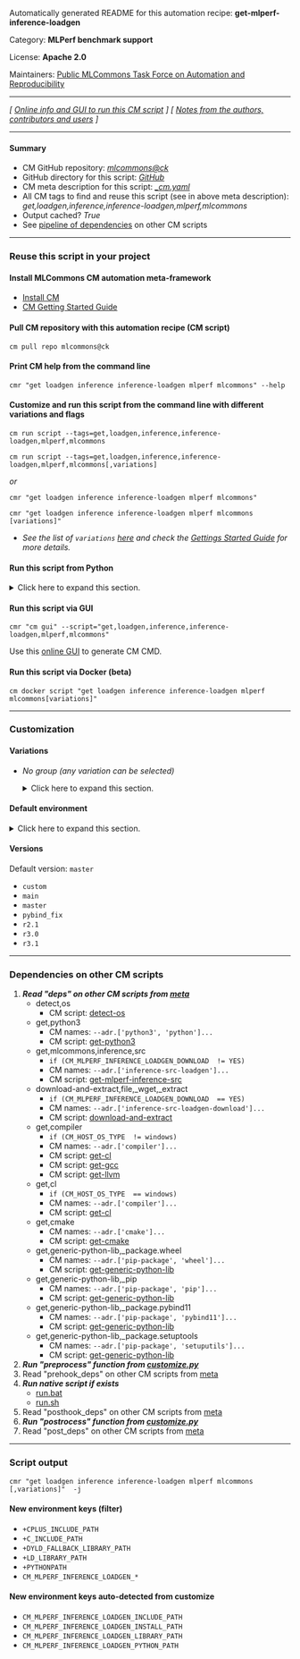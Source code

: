 Automatically generated README for this automation recipe: **get-mlperf-inference-loadgen**

Category: **MLPerf benchmark support**

License: **Apache 2.0**

Maintainers: [Public MLCommons Task Force on Automation and Reproducibility](https://github.com/mlcommons/ck/blob/master/docs/taskforce.md)

---
*[ [Online info and GUI to run this CM script](https://access.cknowledge.org/playground/?action=scripts&name=get-mlperf-inference-loadgen,64c3d98d0ba04950) ] [ [Notes from the authors, contributors and users](README-extra.md) ]*

---
#### Summary

* CM GitHub repository: *[mlcommons@ck](https://github.com/mlcommons/ck/tree/dev/cm-mlops)*
* GitHub directory for this script: *[GitHub](https://github.com/mlcommons/ck/tree/dev/cm-mlops/script/get-mlperf-inference-loadgen)*
* CM meta description for this script: *[_cm.yaml](_cm.yaml)*
* All CM tags to find and reuse this script (see in above meta description): *get,loadgen,inference,inference-loadgen,mlperf,mlcommons*
* Output cached? *True*
* See [pipeline of dependencies](#dependencies-on-other-cm-scripts) on other CM scripts


---
### Reuse this script in your project

#### Install MLCommons CM automation meta-framework

* [Install CM](https://access.cknowledge.org/playground/?action=install)
* [CM Getting Started Guide](https://github.com/mlcommons/ck/blob/master/docs/getting-started.md)

#### Pull CM repository with this automation recipe (CM script)

```cm pull repo mlcommons@ck```

#### Print CM help from the command line

````cmr "get loadgen inference inference-loadgen mlperf mlcommons" --help````

#### Customize and run this script from the command line with different variations and flags

`cm run script --tags=get,loadgen,inference,inference-loadgen,mlperf,mlcommons`

`cm run script --tags=get,loadgen,inference,inference-loadgen,mlperf,mlcommons[,variations] `

*or*

`cmr "get loadgen inference inference-loadgen mlperf mlcommons"`

`cmr "get loadgen inference inference-loadgen mlperf mlcommons [variations]" `


* *See the list of `variations` [here](#variations) and check the [Gettings Started Guide](https://github.com/mlcommons/ck/blob/dev/docs/getting-started.md) for more details.*

#### Run this script from Python

<details>
<summary>Click here to expand this section.</summary>

```python

import cmind

r = cmind.access({'action':'run'
                  'automation':'script',
                  'tags':'get,loadgen,inference,inference-loadgen,mlperf,mlcommons'
                  'out':'con',
                  ...
                  (other input keys for this script)
                  ...
                 })

if r['return']>0:
    print (r['error'])

```

</details>


#### Run this script via GUI

```cmr "cm gui" --script="get,loadgen,inference,inference-loadgen,mlperf,mlcommons"```

Use this [online GUI](https://cKnowledge.org/cm-gui/?tags=get,loadgen,inference,inference-loadgen,mlperf,mlcommons) to generate CM CMD.

#### Run this script via Docker (beta)

`cm docker script "get loadgen inference inference-loadgen mlperf mlcommons[variations]" `

___
### Customization


#### Variations

  * *No group (any variation can be selected)*
    <details>
    <summary>Click here to expand this section.</summary>

    * `_copy`
      - Workflow:
    * `_custom-python`
      - Environment variables:
        - *CM_TMP_USE_CUSTOM_PYTHON*: `on`
      - Workflow:
    * `_download`
      - Environment variables:
        - *CM_DOWNLOAD_CHECKSUM*: `af3f9525965b2c1acc348fb882a5bfd1`
        - *CM_MLPERF_INFERENCE_LOADGEN_DOWNLOAD*: `YES`
        - *CM_MLPERF_INFERENCE_LOADGEN_DOWNLOAD_URL*: `https://www.dropbox.com/scl/fi/36dgoiur26i2tvwgsaatf/loadgen.zip?rlkey=ab68i7uza9anvaw0hk1xvf0qk&dl=0`
        - *CM_MLPERF_INFERENCE_LOADGEN_VERSION*: `v3.1`
        - *CM_VERIFY_SSL*: `False`
      - Workflow:
    * `_download_v3.1`
      - Environment variables:
        - *CM_DOWNLOAD_CHECKSUM*: `af3f9525965b2c1acc348fb882a5bfd1`
        - *CM_MLPERF_INFERENCE_LOADGEN_DOWNLOAD*: `YES`
        - *CM_MLPERF_INFERENCE_LOADGEN_DOWNLOAD_URL*: `https://www.dropbox.com/scl/fi/36dgoiur26i2tvwgsaatf/loadgen.zip?rlkey=ab68i7uza9anvaw0hk1xvf0qk&dl=0`
        - *CM_MLPERF_INFERENCE_LOADGEN_VERSION*: `v3.1`
        - *CM_VERIFY_SSL*: `False`
      - Workflow:
    * `_download_v4.0`
      - Environment variables:
        - *CM_DOWNLOAD_CHECKSUM*: `b4d97525d9ad0539a64667f2a3ca20c5`
        - *CM_MLPERF_INFERENCE_LOADGEN_DOWNLOAD*: `YES`
        - *CM_MLPERF_INFERENCE_LOADGEN_DOWNLOAD_URL*: `https://www.dropbox.com/scl/fi/gk5e9kziju5t56umxyzyx/loadgen.zip?rlkey=vsie4xnzml1inpjplm5cg7t54&dl=0`
        - *CM_MLPERF_INFERENCE_LOADGEN_VERSION*: `v4.0`
        - *CM_VERIFY_SSL*: `False`
      - Workflow:

    </details>

#### Default environment

<details>
<summary>Click here to expand this section.</summary>

These keys can be updated via `--env.KEY=VALUE` or `env` dictionary in `@input.json` or using script flags.

* CM_SHARED_BUILD: `no`

</details>

#### Versions
Default version: `master`

* `custom`
* `main`
* `master`
* `pybind_fix`
* `r2.1`
* `r3.0`
* `r3.1`
___
### Dependencies on other CM scripts


  1. ***Read "deps" on other CM scripts from [meta](https://github.com/mlcommons/ck/tree/dev/cm-mlops/script/get-mlperf-inference-loadgen/_cm.yaml)***
     * detect,os
       - CM script: [detect-os](https://github.com/mlcommons/ck/tree/master/cm-mlops/script/detect-os)
     * get,python3
       * CM names: `--adr.['python3', 'python']...`
       - CM script: [get-python3](https://github.com/mlcommons/ck/tree/master/cm-mlops/script/get-python3)
     * get,mlcommons,inference,src
       * `if (CM_MLPERF_INFERENCE_LOADGEN_DOWNLOAD  != YES)`
       * CM names: `--adr.['inference-src-loadgen']...`
       - CM script: [get-mlperf-inference-src](https://github.com/mlcommons/ck/tree/master/cm-mlops/script/get-mlperf-inference-src)
     * download-and-extract,file,_wget,_extract
       * `if (CM_MLPERF_INFERENCE_LOADGEN_DOWNLOAD  == YES)`
       * CM names: `--adr.['inference-src-loadgen-download']...`
       - CM script: [download-and-extract](https://github.com/mlcommons/ck/tree/master/cm-mlops/script/download-and-extract)
     * get,compiler
       * `if (CM_HOST_OS_TYPE  != windows)`
       * CM names: `--adr.['compiler']...`
       - CM script: [get-cl](https://github.com/mlcommons/ck/tree/master/cm-mlops/script/get-cl)
       - CM script: [get-gcc](https://github.com/mlcommons/ck/tree/master/cm-mlops/script/get-gcc)
       - CM script: [get-llvm](https://github.com/mlcommons/ck/tree/master/cm-mlops/script/get-llvm)
     * get,cl
       * `if (CM_HOST_OS_TYPE  == windows)`
       * CM names: `--adr.['compiler']...`
       - CM script: [get-cl](https://github.com/mlcommons/ck/tree/master/cm-mlops/script/get-cl)
     * get,cmake
       * CM names: `--adr.['cmake']...`
       - CM script: [get-cmake](https://github.com/mlcommons/ck/tree/master/cm-mlops/script/get-cmake)
     * get,generic-python-lib,_package.wheel
       * CM names: `--adr.['pip-package', 'wheel']...`
       - CM script: [get-generic-python-lib](https://github.com/mlcommons/ck/tree/master/cm-mlops/script/get-generic-python-lib)
     * get,generic-python-lib,_pip
       * CM names: `--adr.['pip-package', 'pip']...`
       - CM script: [get-generic-python-lib](https://github.com/mlcommons/ck/tree/master/cm-mlops/script/get-generic-python-lib)
     * get,generic-python-lib,_package.pybind11
       * CM names: `--adr.['pip-package', 'pybind11']...`
       - CM script: [get-generic-python-lib](https://github.com/mlcommons/ck/tree/master/cm-mlops/script/get-generic-python-lib)
     * get,generic-python-lib,_package.setuptools
       * CM names: `--adr.['pip-package', 'setuputils']...`
       - CM script: [get-generic-python-lib](https://github.com/mlcommons/ck/tree/master/cm-mlops/script/get-generic-python-lib)
  1. ***Run "preprocess" function from [customize.py](https://github.com/mlcommons/ck/tree/dev/cm-mlops/script/get-mlperf-inference-loadgen/customize.py)***
  1. Read "prehook_deps" on other CM scripts from [meta](https://github.com/mlcommons/ck/tree/dev/cm-mlops/script/get-mlperf-inference-loadgen/_cm.yaml)
  1. ***Run native script if exists***
     * [run.bat](https://github.com/mlcommons/ck/tree/dev/cm-mlops/script/get-mlperf-inference-loadgen/run.bat)
     * [run.sh](https://github.com/mlcommons/ck/tree/dev/cm-mlops/script/get-mlperf-inference-loadgen/run.sh)
  1. Read "posthook_deps" on other CM scripts from [meta](https://github.com/mlcommons/ck/tree/dev/cm-mlops/script/get-mlperf-inference-loadgen/_cm.yaml)
  1. ***Run "postrocess" function from [customize.py](https://github.com/mlcommons/ck/tree/dev/cm-mlops/script/get-mlperf-inference-loadgen/customize.py)***
  1. Read "post_deps" on other CM scripts from [meta](https://github.com/mlcommons/ck/tree/dev/cm-mlops/script/get-mlperf-inference-loadgen/_cm.yaml)

___
### Script output
`cmr "get loadgen inference inference-loadgen mlperf mlcommons [,variations]"  -j`
#### New environment keys (filter)

* `+CPLUS_INCLUDE_PATH`
* `+C_INCLUDE_PATH`
* `+DYLD_FALLBACK_LIBRARY_PATH`
* `+LD_LIBRARY_PATH`
* `+PYTHONPATH`
* `CM_MLPERF_INFERENCE_LOADGEN_*`
#### New environment keys auto-detected from customize

* `CM_MLPERF_INFERENCE_LOADGEN_INCLUDE_PATH`
* `CM_MLPERF_INFERENCE_LOADGEN_INSTALL_PATH`
* `CM_MLPERF_INFERENCE_LOADGEN_LIBRARY_PATH`
* `CM_MLPERF_INFERENCE_LOADGEN_PYTHON_PATH`